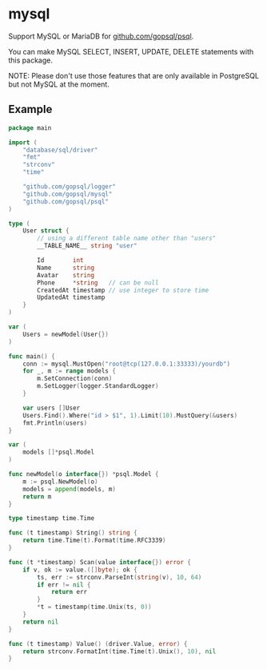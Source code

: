 # mysql

Support MySQL or MariaDB for [github.com/gopsql/psql](https://github.com/gopsql/psql).

You can make MySQL SELECT, INSERT, UPDATE, DELETE statements with this package.

NOTE: Please don't use those features that are only available in PostgreSQL but
not MySQL at the moment.

## Example

```go
package main

import (
	"database/sql/driver"
	"fmt"
	"strconv"
	"time"

	"github.com/gopsql/logger"
	"github.com/gopsql/mysql"
	"github.com/gopsql/psql"
)

type (
	User struct {
		// using a different table name other than "users"
		__TABLE_NAME__ string "user"

		Id        int
		Name      string
		Avatar    string
		Phone     *string   // can be null
		CreatedAt timestamp // use integer to store time
		UpdatedAt timestamp
	}
)

var (
	Users = newModel(User{})
)

func main() {
	conn := mysql.MustOpen("root@tcp(127.0.0.1:33333)/yourdb")
	for _, m := range models {
		m.SetConnection(conn)
		m.SetLogger(logger.StandardLogger)
	}

	var users []User
	Users.Find().Where("id > $1", 1).Limit(10).MustQuery(&users)
	fmt.Println(users)
}

var (
	models []*psql.Model
)

func newModel(o interface{}) *psql.Model {
	m := psql.NewModel(o)
	models = append(models, m)
	return m
}

type timestamp time.Time

func (t timestamp) String() string {
	return time.Time(t).Format(time.RFC3339)
}

func (t *timestamp) Scan(value interface{}) error {
	if v, ok := value.([]byte); ok {
		ts, err := strconv.ParseInt(string(v), 10, 64)
		if err != nil {
			return err
		}
		*t = timestamp(time.Unix(ts, 0))
	}
	return nil
}

func (t timestamp) Value() (driver.Value, error) {
	return strconv.FormatInt(time.Time(t).Unix(), 10), nil
}
```
